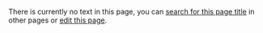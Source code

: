 There is currently no text in this page, you can [search for this page title](http://ontologydesignpatterns.org/wiki/Special:Search/DisjointnessOfComplement "Special:Search/DisjointnessOfComplement") in other pages or [edit this page](http://ontologydesignpatterns.org/wiki/index.php?title=Submissions:DisjointnessOfComplement&action=edit "http://ontologydesignpatterns.org/wiki/index.php?title=Submissions:DisjointnessOfComplement&action=edit").